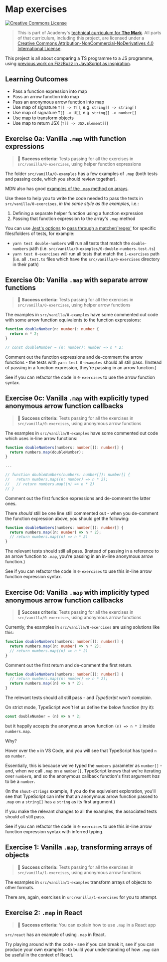 # Map exercises

<a rel="license" href="http://creativecommons.org/licenses/by-nc-nd/4.0/"><img alt="Creative Commons License" style="border-width:0" src="https://i.creativecommons.org/l/by-nc-nd/4.0/88x31.png" /></a>

> This is part of Academy's [technical curriculum for **The Mark**](https://github.com/WeAreAcademy/curriculum-mark). All parts of that curriculum, including this project, are licensed under a <a rel="license" href="http://creativecommons.org/licenses/by-nc-nd/4.0/">Creative Commons Attribution-NonCommercial-NoDerivatives 4.0 International License</a>.

This project is all about comparing a TS programme to a JS programme, using [previous work on FizzBuzz in JavaScript as inspiration](https://github.com/WeAreAcademy/mark-fundamentals-proj--js-fizzbuzz).

## Learning Outcomes

- Pass a function expression into map
- Pass an arrow function into map
- Pass an anonymous arrow function into map
- Use map of signature `T[] -> T[]`, e.g. `string[] -> string[]`
- Use map of signature `T[] -> U[]`, e.g. `string[] -> number[]`
- Use map to transform objects
- Use map to return JSX (`T[] -> JSX.Element[]`)

## Exercise 0a: Vanilla `.map` with function expressions

> 🎯 **Success criteria:** Tests passing for all the exercises in `src/vanilla/0-exercises`, using helper function expressions

The folder `src/vanilla/0-examples` has a few examples of `.map` (both tests and passing code, which you should review together).

MDN also has good [examples of the `.map` method on arrays](https://developer.mozilla.org/en-US/docs/Web/JavaScript/Reference/Global_Objects/Array/map#examples).

Use these to help you to write the code needed to pass the tests in `src/vanilla/0-exercises`, _in the same style as the examples_, i.e.:

1. Defining a separate helper function using a function expression
2. Passing that function expression to the array's `.map` method

You can use [Jest's options](https://jestjs.io/docs/en/cli) to [pass through a matcher/'regex'](https://jestjs.io/docs/en/cli#jest-regexfortestfiles) for specific files/folders of tests, for example:

- `yarn test double-numbers` will run all tests that match the `double-numbers` path (i.e. `src/vanilla/0-examples/0-double-numbers.test.ts`)
- `yarn test 0-exercises` will run all tests that match the `1-exercises` path (i.e. all `.test.ts` files which have the `src/vanilla/0-exercises` directory in their path)

## Exercise 0b: Vanilla `.map` with separate arrow functions

> 🎯 **Success criteria:** Tests passing for all the exercises in `src/vanilla/0-exercises`, using helper arrow functions

The examples in `src/vanilla/0-examples` have some commented out code with some arrow function equivalents to the function expressions:

```ts
function doubleNumber(n: number): number {
  return n * 2;
}

// const doubleNumber = (n: number): number => n * 2;
```

Comment out the function expressions and de-comment the arrow functions - the tests with `yarn test 0-examples` should all still pass. (Instead of passing in a function expression, they're passing in an arrow function.)

See if you can refactor the code in `0-exercises` to use the arrow function syntax.

## Exercise 0c: Vanilla `.map` with explicitly typed anonymous arrow function callbacks

> 🎯 **Success criteria:** Tests passing for all the exercises in `src/vanilla/0-exercises`, using anonymous arrow functions

The examples in `src/vanilla/0-examples` have some commented out code which uses in-line arrow functions:

```ts
function doubleNumbers(numbers: number[]): number[] {
  return numbers.map(doubleNumber);
}

...

// function doubleNumbers(numbers: number[]): number[] {
//   return numbers.map((n: number) => n * 2);
//   // return numbers.map((n) => n * 2)
// }
```

Comment out the first function expressions and de-comment the latter ones.

There _should_ still be one line still commented out - when you de-comment the function expression above, you should get the following:

```ts
function doubleNumbers(numbers: number[]): number[] {
  return numbers.map((n: number) => n * 2);
  // return numbers.map((n) => n * 2)
}
```

The relevant tests should still all pass. (Instead of passing in a reference to an arrow function to `.map`, you're passing in an in-line anonymous arrow function.)

See if you can refactor the code in `0-exercises` to use this in-line arrow function expression syntax.

## Exercise 0d: Vanilla `.map` with implicitly typed anonymous arrow function callbacks

> 🎯 **Success criteria:** Tests passing for all the exercises in `src/vanilla/0-exercises`, using anonymous arrow functions

Currently, the examples in `src/vanilla/0-exercises` are using solutions like this:

```ts
function doubleNumbers(numbers: number[]): number[] {
  return numbers.map((n: number) => n * 2);
  // return numbers.map((n) => n * 2)
}
```

Comment out the first return and de-comment the first return.

```ts
function doubleNumbers(numbers: number[]): number[] {
  // return numbers.map((n: number) => n * 2);
  return numbers.map((n) => n * 2);
}
```

The relevant tests should all still pass - and _TypeScript won't complain_.

On strict mode, TypeScript _won't_ let us define the below function (try it):

```ts
const doubleNumber = (n) => n * 2;
```

but it happily accepts the anonymous arrow function `(n) => n * 2` inside `numbers.map`.

Why?

Hover over the `n` in VS Code, and you will see that TypeScript has typed `n` as `number`.

Essentially, this is because we've typed the `numbers` parameter as `number[]` - and, when we call `.map` on a `number[]`, TypeScript knows that we're iterating over `number`s, and so the anonymous callback function's first argument _has_ to be a `number`.

(In the `shout-strings` example, if you do the equivalent exploration, you'll see that TypeScript can infer that an anonymous arrow function passed to `.map` on a `string[]` has a `string` as its first argument.)

If you make the relevant changes to all the examples, the associated tests should all still pass.

See if you can refactor the code in `0-exercises` to use this in-line arrow function expression syntax with inferred typing.

## Exercise 1: Vanilla `.map`, transforming arrays of objects

> 🎯 **Success criteria:** Tests passing for all the exercises in `src/vanilla/1-exercises`, using anonymous arrow functions

The examples in `src/vanilla/1-examples` transform arrays of objects to other formats.

There are, again, exercises in `src/vanilla/1-exercises` for you to attempt.

## Exercise 2: `.map` in React

> 🎯 **Success criteria:** You can explain how to use `.map` in a React app

`src/react` has an example of using `.map` in React.

Try playing around with the code - see if you can break it, see if you can produce your own examples - to build your understanding of how `.map` can be useful in the context of React.
